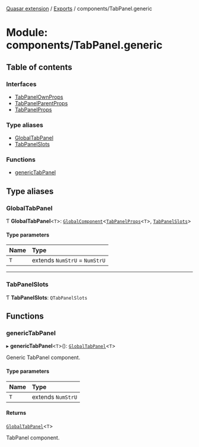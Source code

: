 [Quasar extension](../index.md) / [Exports](../modules.md) / components/TabPanel.generic

# Module: components/TabPanel.generic

## Table of contents

### Interfaces

- [TabPanelOwnProps](../interfaces/components_TabPanel_generic.TabPanelOwnProps.md)
- [TabPanelParentProps](../interfaces/components_TabPanel_generic.TabPanelParentProps.md)
- [TabPanelProps](../interfaces/components_TabPanel_generic.TabPanelProps.md)

### Type aliases

- [GlobalTabPanel](components_TabPanel_generic.md#globaltabpanel)
- [TabPanelSlots](components_TabPanel_generic.md#tabpanelslots)

### Functions

- [genericTabPanel](components_TabPanel_generic.md#generictabpanel)

## Type aliases

### GlobalTabPanel

Ƭ **GlobalTabPanel**<`T`\>: [`GlobalComponent`](../interfaces/components_api_core.GlobalComponent.md)<[`TabPanelProps`](../interfaces/components_TabPanel_generic.TabPanelProps.md)<`T`\>, [`TabPanelSlots`](components_TabPanel_generic.md#tabpanelslots)\>

#### Type parameters

| Name | Type |
| :------ | :------ |
| `T` | extends `NumStrU` = `NumStrU` |

___

### TabPanelSlots

Ƭ **TabPanelSlots**: `QTabPanelSlots`

## Functions

### genericTabPanel

▸ **genericTabPanel**<`T`\>(): [`GlobalTabPanel`](components_TabPanel_generic.md#globaltabpanel)<`T`\>

Generic TabPanel component.

#### Type parameters

| Name | Type |
| :------ | :------ |
| `T` | extends `NumStrU` |

#### Returns

[`GlobalTabPanel`](components_TabPanel_generic.md#globaltabpanel)<`T`\>

TabPanel component.

